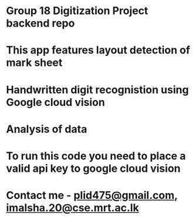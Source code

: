 # Group 18 Digitization Project backend repo
# This app features layout detection of mark sheet
# Handwritten digit recognistion using Google cloud vision
# Analysis of data
# To run this code you need to place a valid api key to google cloud vision
# Contact me - plid475@gmail.com, imalsha.20@cse.mrt.ac.lk
